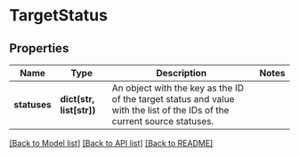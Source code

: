 # TargetStatus

## Properties
Name | Type | Description | Notes
------------ | ------------- | ------------- | -------------
**statuses** | **dict(str, list[str])** | An object with the key as the ID of the target status and value with the list of the IDs of the current source statuses. | 

[[Back to Model list]](../README.md#documentation-for-models) [[Back to API list]](../README.md#documentation-for-api-endpoints) [[Back to README]](../README.md)

